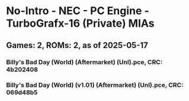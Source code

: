 # No-Intro - NEC - PC Engine - TurboGrafx-16 (Private) MIAs
## Games: 2, ROMs: 2, as of 2025-05-17

### Billy's Bad Day (World) (Aftermarket) (Unl).pce, CRC: 4b202408
### Billy's Bad Day (World) (v1.01) (Aftermarket) (Unl).pce, CRC: 069d48b5
